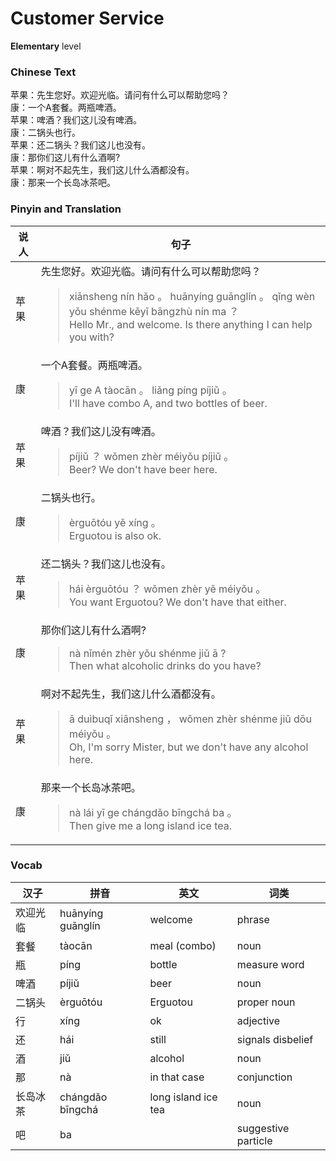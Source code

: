 # Customer Service
**Elementary** level
### Chinese Text
苹果：先生您好。欢迎光临。请问有什么可以帮助您吗？<br />康：一个A套餐。两瓶啤酒。<br />苹果：啤酒？我们这儿没有啤酒。<br />康：二锅头也行。<br />苹果：还二锅头？我们这儿也没有。<br />康：那你们这儿有什么酒啊?<br />苹果：啊对不起先生，我们这儿什么酒都没有。<br />康：那来一个长岛冰茶吧。

### Pinyin and Translation
|说人|句子|
|----|----|
|苹果|先生您好。欢迎光临。请问有什么可以帮助您吗？<blockquote>xiānsheng nín hǎo 。 huānyíng guānglín 。 qǐng wèn yǒu shénme kěyǐ bāngzhù nín ma ？<br />Hello Mr., and welcome. Is there anything I can help you with?</blockquote>|
|康|一个A套餐。两瓶啤酒。<blockquote>yī ge A tàocān 。 liǎng píng píjiǔ 。<br />I'll have combo A, and two bottles of beer.</blockquote>|
|苹果|啤酒？我们这儿没有啤酒。<blockquote>píjiǔ ？ wǒmen zhèr méiyǒu píjiǔ 。<br />Beer? We don't have beer here.</blockquote>|
|康|二锅头也行。<blockquote>èrguōtóu yě xíng 。<br />Erguotou is also ok.</blockquote>|
|苹果|还二锅头？我们这儿也没有。<blockquote>hái èrguōtóu ？ wǒmen zhèr yě méiyǒu 。<br />You want Erguotou? We don't have that either.</blockquote>|
|康|那你们这儿有什么酒啊?<blockquote>nà nǐmén zhèr yǒu shénme jiǔ ā ?<br />Then what alcoholic drinks do you have?</blockquote>|
|苹果|啊对不起先生，我们这儿什么酒都没有。<blockquote>ā duìbuqǐ xiānsheng ， wǒmen zhèr shénme jiǔ dōu méiyǒu 。<br />Oh, I'm sorry Mister, but we don't have any alcohol here.</blockquote>|
|康|那来一个长岛冰茶吧。<blockquote>nà lái yī ge chángdǎo bīngchá ba 。<br />Then give me a long island ice tea.</blockquote>|
### Vocab
|汉子|拼音|英文|词类|
|----|----|----|----|
|欢迎光临|huānyíng guānglín|welcome|phrase|
|套餐|tàocān|meal (combo)|noun|
|瓶|píng|bottle|measure word|
|啤酒|píjiǔ|beer|noun|
|二锅头|èrguōtóu|Erguotou|proper noun|
|行|xíng|ok|adjective|
|还|hái|still|signals disbelief|
|酒|jiǔ|alcohol|noun|
|那|nà|in that case|conjunction|
|长岛冰茶|chángdǎo bīngchá|long island ice tea|noun|
|吧|ba||suggestive particle|